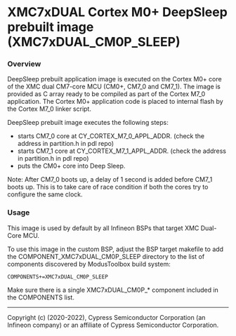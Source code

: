 # XMC7xDUAL Cortex M0+ DeepSleep prebuilt image (XMC7xDUAL_CM0P_SLEEP)

### Overview
DeepSleep prebuilt application image is executed on the Cortex M0+ core of the XMC dual CM7-core MCU (CM0+, CM7_0 and CM7_1).
The image is provided as C array ready to be compiled as part of the Cortex M7_0 application.
The Cortex M0+ application code is placed to internal flash by the Cortex M7_0 linker script.

DeepSleep prebuilt image executes the following steps:
- starts CM7_0 core at CY_CORTEX_M7_0_APPL_ADDR. (check the address in partition.h in pdl repo)
- starts CM7_1 core at CY_CORTEX_M7_1_APPL_ADDR. (check the address in partition.h in pdl repo)
- puts the CM0+ core into Deep Sleep.

Note: After CM7_0 boots up, a delay of 1 second is added before CM7_1 boots up. This is to take care of race condition if both the cores try to configure the same clock.

### Usage

This image is used by default by all Infineon BSPs that target XMC Dual-Core MCU.

To use this image in the custom BSP, adjust the BSP target makefile to
add the COMPONENT_XMC7xDUAL_CM0P_SLEEP directory to the list of components
discovered by ModusToolbox build system:

```
COMPONENTS+=XMC7xDUAL_CM0P_SLEEP
```

Make sure there is a single XMC7xDUAL_CM0P_* component included in the COMPONENTS list.

---
Copyright (c) (2020-2022), Cypress Semiconductor Corporation (an Infineon company) or an affiliate of Cypress Semiconductor Corporation.
